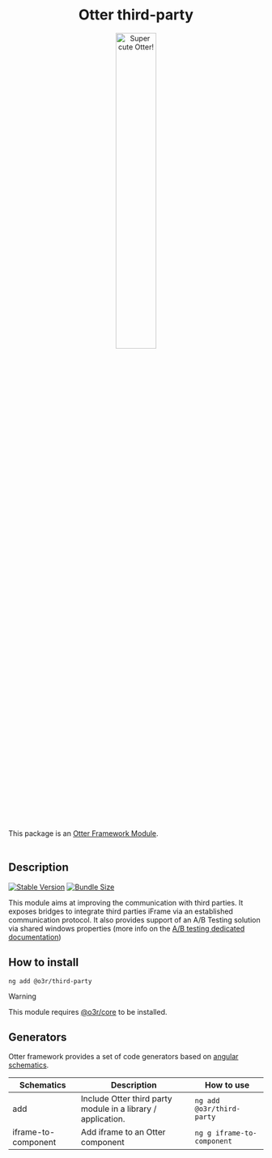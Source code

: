 <h1 align="center">Otter third-party</h1>
<p align="center">
  <img src="https://raw.githubusercontent.com/AmadeusITGroup/otter/main/assets/logo/otter.png" alt="Super cute Otter!" width="40%"/>
</p>

This package is an [Otter Framework Module](https://github.com/AmadeusITGroup/otter/tree/main/docs/core/MODULE.md).
<br />
<br />

## Description

[![Stable Version](https://img.shields.io/npm/v/@o3r/third-party)](https://www.npmjs.com/package/@o3r/third-party)
[![Bundle Size](https://img.shields.io/bundlephobia/min/@o3r/third-party?color=green)](https://www.npmjs.com/package/@o3r/third-party)

This module aims at improving the communication with third parties.
It exposes bridges to integrate third parties iFrame via an established communication protocol.
It also provides support of an A/B Testing solution via shared windows properties
(more info on the [A/B testing dedicated documentation](https://github.com/AmadeusITGroup/otter/tree/main/docs/ab-testing/AB_TESTING.md))

## How to install

```shell
ng add @o3r/third-party
```

> [!WARNING]
> This module requires [@o3r/core](https://www.npmjs.com/package/@o3r/core) to be installed.

## Generators

Otter framework provides a set of code generators based on [angular schematics](https://angular.io/guide/schematics).

| Schematics            | Description                                                  | How to use                  |
| --------------------- | ------------------------------------------------------------ | --------------------------- |
| add                   | Include Otter third party module in a library / application. | `ng add @o3r/third-party`   |
| iframe-to-component  | Add iframe to an Otter component                             | `ng g iframe-to-component` |
